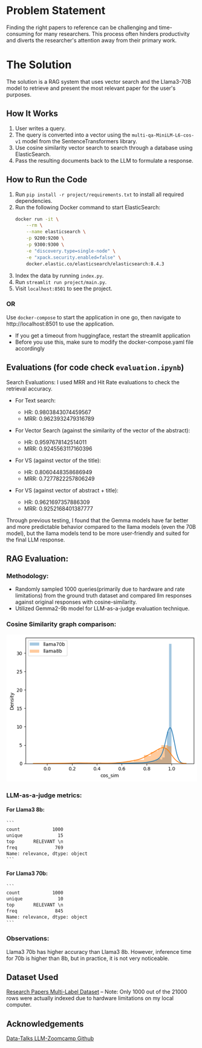 # Problem Statement

Finding the right papers to reference can be challenging and time-consuming for many researchers. This process often hinders productivity and diverts the researcher's attention away from their primary work.

# The Solution

The solution is a RAG system that uses vector search and the Llama3-70B model to retrieve and present the most relevant paper for the user's purposes.

## How It Works

1. User writes a query.
2. The query is converted into a vector using the `multi-qa-MiniLM-L6-cos-v1` model from the SentenceTransformers library.
3. Use cosine similarity vector search to search through a database using ElasticSearch.
4. Pass the resulting documents back to the LLM to formulate a response.

## How to Run the Code

1. Run `pip install -r project/requirements.txt` to install all required dependencies.
2. Run the following Docker command to start ElasticSearch:
    ```sh
    docker run -it \
        --rm \
        --name elasticsearch \
        -p 9200:9200 \
        -p 9300:9300 \
        -e "discovery.type=single-node" \
        -e "xpack.security.enabled=false" \
        docker.elastic.co/elasticsearch/elasticsearch:8.4.3
    ```
3. Index the data by running `index.py`.
4. Run `streamlit run project/main.py`.
5. Visit `localhost:8501` to see the project.

### OR

Use `docker-compose` to start the application in one go, then navigate to http://localhost:8501 to use the application.
  - If you get a timeout from huggingface, restart the streamlit application
  - Before you use this, make sure to modify the docker-compose.yaml file accordingly

## Evaluations (for code check `evaluation.ipynb`)

Search Evaluations:
I used MRR and Hit Rate evaluations to check the retrieval accuracy.

- For Text search: 
  - HR: 0.9803843074459567 
  - MRR: 0.9623932479316789

- For Vector Search (against the similarity of the vector of the abstract): 
  - HR: 0.9597678142514011 
  - MRR: 0.9245563117160396

- For VS (against vector of the title): 
  - HR: 0.8060448358686949 
  - MRR: 0.7277822257806249

- For VS (against vector of abstract + title): 
  - HR: 0.9621697357886309 
  - MRR: 0.9252168401387777

Through previous testing, I found that the Gemma models have far better and more predictable behavior compared to the llama models (even the 70B model), but the llama models tend to be more user-friendly and suited for the final LLM response.

## RAG Evaluation:

### Methodology:
  - Randomly sampled 1000 queries(primarily due to hardware and rate limitations) from the ground truth dataset and compared llm responses against original responses with cosine-similarity.
  - Utilized Gemma2-9b model for LLM-as-a-judge evaluation technique.

### Cosine Similarity graph comparison:
![alt text](project/image.png)

### LLM-as-a-judge metrics:
#### For Llama3 8b:
    ```
    count            1000
    unique             15
    top       RELEVANT \n
    freq              769
    Name: relevance, dtype: object
    ```


#### For Llama3 70b:
    ```
    count            1000
    unique             10
    top       RELEVANT \n
    freq              845
    Name: relevance, dtype: object
    ```

### Observations: 
Llama3 70b has higher accuracy than Llama3 8b. However, inference time for 70b is higher than 8b, but in practice, it is not very noticeable.

## Dataset Used

[Research Papers Multi-Label Dataset](https://huggingface.co/datasets/rubrix/research_papers_multi-label) – Note: Only 1000 out of the 21000 rows were actually indexed due to hardware limitations on my local computer.

## Acknowledgements

[Data-Talks LLM-Zoomcamp Github](https://github.com/DataTalksClub/llm-zoomcamp.git)
